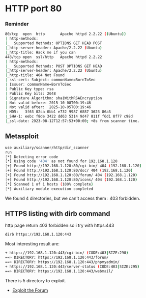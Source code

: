 # HTTP port 80

### Reminder

```bash
80/tcp  open  http       Apache httpd 2.2.22 ((Ubuntu))
| http-methods: 
|_  Supported Methods: OPTIONS GET HEAD POST
|_http-server-header: Apache/2.2.22 (Ubuntu)
|_http-title: Hack me if you can
443/tcp open  ssl/http   Apache httpd 2.2.22
| http-methods: 
|_  Supported Methods: POST OPTIONS GET HEAD
|_http-server-header: Apache/2.2.22 (Ubuntu)
|_http-title: 404 Not Found
| ssl-cert: Subject: commonName=BornToSec
| Issuer: commonName=BornToSec
| Public Key type: rsa
| Public Key bits: 2048
| Signature Algorithm: sha1WithRSAEncryption
| Not valid before: 2015-10-08T00:19:46
| Not valid after:  2025-10-05T00:19:46
| MD5:   3f63 02ca 0bb1 e732 9987 6887 3623 86a3
|_SHA-1: eebc f8de 3422 dd63 5314 9d47 811f f6d1 8f77 c98d
|_ssl-date: 2023-08-12T12:57:53+00:00; +8s from scanner time.
```

## Metasploit

```bash
use auxiliary/scanner/http/dir_scanner
run
[*] Detecting error code
[*] Using code '404' as not found for 192.168.1.120
[+] Found http://192.168.1.120:80/cgi-bin/ 404 (192.168.1.120)
[+] Found http://192.168.1.120:80/doc/ 404 (192.168.1.120)
[+] Found http://192.168.1.120:80/forum/ 404 (192.168.1.120)
[+] Found http://192.168.1.120:80/icons/ 404 (192.168.1.120)
[*] Scanned 1 of 1 hosts (100% complete)
[*] Auxiliary module execution completed
```

We found 4 directories, but we can't access them : 403 forbidden.

## HTTPS listing with dirb command

http page return 403 forbidden so i try with https:443

```bash
dirb https://192.168.1.120:443
```

Most interesting result are: 

```bash
+ https://192.168.1.120:443/cgi-bin/ (CODE:403|SIZE:290) 
==> DIRECTORY: https://192.168.1.120:443/forum/
==> DIRECTORY: https://192.168.1.120:443/phpmyadmin/   
+ https://192.168.1.120:443/server-status (CODE:403|SIZE:295) 
==> DIRECTORY: https://192.168.1.120:443/webmail/
```

There is 5 directory to exploit.

- [Exploit the Forum](/http-https/forum.md)